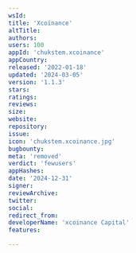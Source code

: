 ```yaml
---
wsId: 
title: 'Xcoinance'
altTitle: 
authors: 
users: 100
appId: 'chukstem.xcoinance'
appCountry: 
released: '2022-01-18'
updated: '2024-03-05'
version: '1.1.3'
stars: 
ratings: 
reviews: 
size: 
website: 
repository: 
issue: 
icon: 'chukstem.xcoinance.jpg'
bugbounty: 
meta: 'removed'
verdict: 'fewusers'
appHashes: 
date: '2024-12-31'
signer: 
reviewArchive: 
twitter: 
social: 
redirect_from: 
developerName: 'xcoinance Capital'
features: 

---
```


